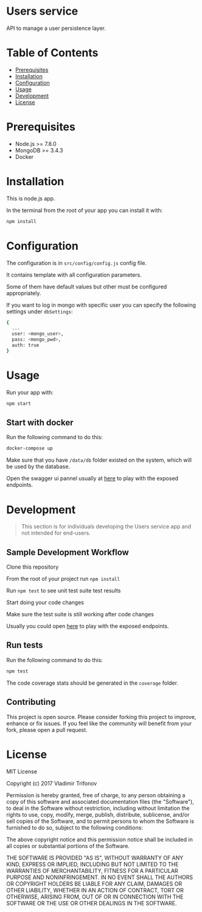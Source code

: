 # Users service

API to manage a user persistence layer.

# Table of Contents

- [Prerequisites](#prerequisites)
- [Installation](#installation)
- [Configuration](#configuration)
- [Usage](#usage)
- [Development](#development)
- [License](#license)

# Prerequisites
- Node.js >= 7.8.0
- MongoDB >= 3.4.3
- Docker

# Installation
This is node.js app.

In the terminal from the root of your app you can install it with:

```sh 
npm install
```

# Configuration
The configuration is in `src/config/config.js` config file.

It contains template with all configuration parameters.

Some of them have default values but other must be configured appropriately.

If you want to log in mongo with specific user you can specify the following settings under `dbSettings`:
```sh
{
  ...
  user: <mongo_user>,
  pass: <mongo_pwd>,
  auth: true
}
```

# Usage
Run your app with:
```sh 
npm start
```

## Start with docker
Run the following command to do this:
```sh
docker-compose up
```

Make sure that you have `/data/db` folder existed on the system, which will be used by the database.

Open the swagger ui pannel usually at [here](http://localhost:3000/api-docs) to play with the exposed endpoints.

# Development
> This section is for individuals developing the Users service app and not intended for end-users.

## Sample Development Workflow

Clone this repository

From the root of your project run `npm install`

Run `npm test` to see unit test suite test results

Start doing your code changes

Make sure the test suite is still working after code changes

Usually you could open [here](http://localhost:3000/api-docs) to play with the exposed endpoints.

## Run tests
Run the following command to do this:
```sh
npm test
```

The code coverage stats should be generated in the `coverage` folder.

## Contributing 

This project is open source. Please consider forking this project to improve, enhance or fix issues. If you feel like the community will benefit from your fork, please open a pull request.

# License

MIT License

Copyright (c) 2017 Vladimir Trifonov

Permission is hereby granted, free of charge, to any person obtaining a copy of this software and associated documentation files (the "Software"), to deal
in the Software without restriction, including without limitation the rights to use, copy, modify, merge, publish, distribute, sublicense, and/or sell
copies of the Software, and to permit persons to whom the Software is furnished to do so, subject to the following conditions:

The above copyright notice and this permission notice shall be included in all
copies or substantial portions of the Software.

THE SOFTWARE IS PROVIDED "AS IS", WITHOUT WARRANTY OF ANY KIND, EXPRESS OR IMPLIED, INCLUDING BUT NOT LIMITED TO THE WARRANTIES OF MERCHANTABILITY,
FITNESS FOR A PARTICULAR PURPOSE AND NONINFRINGEMENT. IN NO EVENT SHALL THE AUTHORS OR COPYRIGHT HOLDERS BE LIABLE FOR ANY CLAIM, DAMAGES OR OTHER
LIABILITY, WHETHER IN AN ACTION OF CONTRACT, TORT OR OTHERWISE, ARISING FROM, OUT OF OR IN CONNECTION WITH THE SOFTWARE OR THE USE OR OTHER DEALINGS IN THE SOFTWARE.
